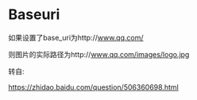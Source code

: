 # Baseuri

如果设置了base_uri为http://www.qq.com/


则图片的实际路径为http://www.qq.com/images/logo.jpg

 

转自:

https://zhidao.baidu.com/question/506360698.html